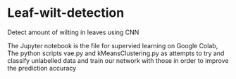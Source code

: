 # Leaf-wilt-detection
Detect amount of wilting in leaves using CNN

The Jupyter notebook is the file for supervied learning on Google Colab, 
The python scripts vae.py and kMeansClustering.py as attempts to try and classify unlabelled data and train our network with those in order to improve the prediction accuracy
